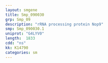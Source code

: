 ```yaml
---
layout: smgene
title: Smp_090030
grp: Smp_09
description: "rRNA processing protein Nop9"
smp: Smp_090030.1
uniprot: "G4LYV0"
length:  1833
cdd: "ns"
kk: K14790
categories: sm
---
```

